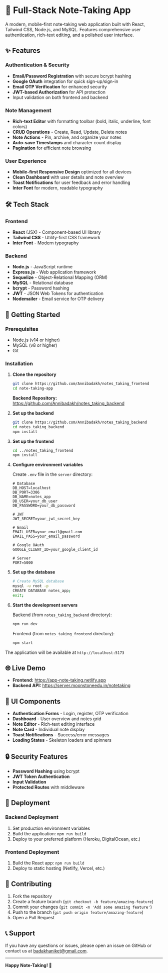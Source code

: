 # 📝 Full-Stack Note-Taking App

A modern, mobile-first note-taking web application built with React, Tailwind CSS, Node.js, and MySQL. Features comprehensive user authentication, rich-text editing, and a polished user interface.

## ✨ Features

### Authentication & Security
- **Email/Password Registration** with secure bcrypt hashing
- **Google OAuth** integration for quick sign-up/sign-in
- **Email OTP Verification** for enhanced security
- **JWT-based Authorization** for API protection
- Input validation on both frontend and backend

### Note Management
- **Rich-text Editor** with formatting toolbar (bold, italic, underline, font colors)
- **CRUD Operations** - Create, Read, Update, Delete notes
- **Note Actions** - Pin, archive, and organize your notes
- **Auto-save Timestamps** and character count display
- **Pagination** for efficient note browsing

### User Experience
- **Mobile-first Responsive Design** optimized for all devices
- **Clean Dashboard** with user details and note overview
- **Toast Notifications** for user feedback and error handling
- **Inter Font** for modern, readable typography

## 🛠️ Tech Stack

### Frontend
- **React** (JSX) - Component-based UI library
- **Tailwind CSS** - Utility-first CSS framework
- **Inter Font** - Modern typography

### Backend
- **Node.js** - JavaScript runtime
- **Express.js** - Web application framework
- **Sequelize** - Object-Relational Mapping (ORM)
- **MySQL** - Relational database
- **bcrypt** - Password hashing
- **JWT** - JSON Web Tokens for authentication
- **Nodemailer** - Email service for OTP delivery


## 🚀 Getting Started

### Prerequisites
- Node.js (v14 or higher)
- MySQL (v8 or higher)
- Git

### Installation

1. **Clone the repository**
   ```bash
   git clone https://github.com/Annibadakh/notes_taking_frontend
   cd note-taking-app
   ```

   **Backend Repository:** https://github.com/Annibadakh/notes_taking_backend

2. **Set up the backend**
   ```bash
   git clone https://github.com/Annibadakh/notes_taking_backend
   cd notes_taking_backend
   npm install
   ```

3. **Set up the frontend**
   ```bash
   cd ../notes_taking_frontend
   npm install
   ```

4. **Configure environment variables**
   
   Create `.env` file in the `server` directory:
   ```env
   # Database
   DB_HOST=localhost
   DB_PORT=3306
   DB_NAME=notes_app
   DB_USER=your_db_user
   DB_PASSWORD=your_db_password
   
   # JWT
   JWT_SECRET=your_jwt_secret_key
   
   # Email
   EMAIL_USER=your_email@gmail.com
   EMAIL_PASS=your_email_password
   
   # Google OAuth
   GOOGLE_CLIENT_ID=your_google_client_id
   
   # Server
   PORT=5000
   ```

5. **Set up the database**
   ```bash
   # Create MySQL database
   mysql -u root -p
   CREATE DATABASE notes_app;
   exit;
   
   ```

6. **Start the development servers**
   
   Backend (from `notes_taking_backend` directory):
   ```bash
   npm run dev
   ```
   
   Frontend (from `notes_taking_frontend` directory):
   ```bash
   npm start
   ```

The application will be available at `http://localhost:5173`

## 🌐 Live Demo

- **Frontend:** https://app-note-taking.netlify.app
- **Backend API:** https://server.moonstoneedu.in/notetaking


## 🎨 UI Components

- **Authentication Forms** - Login, register, OTP verification
- **Dashboard** - User overview and notes grid
- **Note Editor** - Rich-text editing interface
- **Note Card** - Individual note display
- **Toast Notifications** - Success/error messages
- **Loading States** - Skeleton loaders and spinners

## 🔒 Security Features

- **Password Hashing** using bcrypt
- **JWT Token Authentication**
- **Input Validation**
- **Protected Routes** with middleware


## 🚀 Deployment

### Backend Deployment
1. Set production environment variables
2. Build the application: `npm run build`
3. Deploy to your preferred platform (Heroku, DigitalOcean, etc.)

### Frontend Deployment
1. Build the React app: `npm run build`
2. Deploy to static hosting (Netlify, Vercel, etc.)

## 🤝 Contributing

1. Fork the repository
2. Create a feature branch (`git checkout -b feature/amazing-feature`)
3. Commit your changes (`git commit -m 'Add some amazing feature'`)
4. Push to the branch (`git push origin feature/amazing-feature`)
5. Open a Pull Request


## 📞 Support

If you have any questions or issues, please open an issue on GitHub or contact us at badakhaniket@gmail.com.

---

**Happy Note-Taking! 📝**